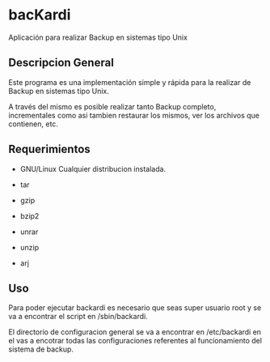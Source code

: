 bacKardi
========

Aplicación para realizar Backup en sistemas tipo Unix


Descripcion General
-------------------

  Este programa es una implementación simple y rápida para la realizar de Backup
  en sistemas tipo Unix.

  A través del mismo es posible realizar tanto Backup completo, incrementales
  como asi tambien restaurar los mismos, ver los archivos que contienen, etc.


Requerimientos
--------------

  * GNU/Linux
        Cualquier distribucion instalada.

  * tar

  * gzip

  * bzip2

  * unrar

  * unzip

  * arj


Uso
---

  Para poder ejecutar backardi es necesario que seas super usuario root y se va
  a encontrar el script en /sbin/backardi.

  El directorio de configuracion general se va a encontrar en /etc/backardi en el 
  vas a encotrar todas las configuraciones referentes al funcionamiento del sistema 
  de backup.

